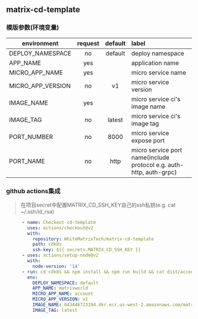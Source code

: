 ## matrix-cd-template
### 模版参数(环境变量)
environment|request|default|label
---|:---:|:---:|:---
DEPLOY_NAMESPACE|no|default|deploy namespace
APP_NAME|yes||application name
MICRO_APP_NAME|yes||micro service name
MICRO_APP_VERSION|no|v1|micro service version
IMAGE_NAME|yes||micro service ci's image name
IMAGE_TAG|no|latest|micro service ci's image tag
PORT_NUMBER|no|8000|micro service expose port
PORT_NAME|no|http|micro service port name(include protocol e.g. auth-http, auth-grpc)

### github actions集成
> 在项目secret中配置MATRIX_CD_SSH_KEY自己的ssh私钥(e.g. cat ~/.ssh/id_rsa)
```yaml
      - name: Checkout cd-template
        uses: actions/checkout@v2
        with:
          repository: WhiteMatrixTech/matrix-cd-template
          path: cdk8s
          ssh-key: ${{ secrets.MATRIX_CD_SSH_KEY }}
      - uses: actions/setup-node@v2
        with:
          node-version: '14'
      - run: cd cdk8s && npm install && npm run build && cat dist/account.k8s.yaml
        env: 
          DEPLOY_NAMESPACE: default
          APP_NAME: matrixworld
          MICRO_APP_NAME: account
          MICRO_APP_VERSION: v1
          IMAGE_NAME: 043446723194.dkr.ecr.us-west-2.amazonaws.com/matrix-cloud-account
          IMAGE_TAG: latest
```